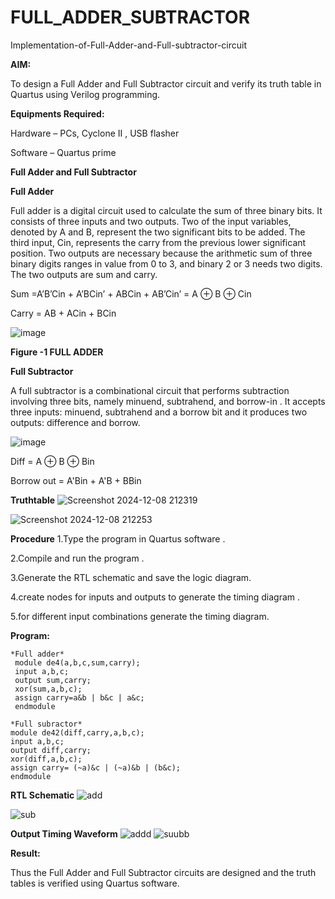 # FULL_ADDER_SUBTRACTOR

Implementation-of-Full-Adder-and-Full-subtractor-circuit

**AIM:**

To design a Full Adder and Full Subtractor circuit and verify its truth table in Quartus using Verilog programming.

**Equipments Required:**

Hardware – PCs, Cyclone II , USB flasher

Software – Quartus prime

**Full Adder and Full Subtractor**

**Full Adder**

Full adder is a digital circuit used to calculate the sum of three binary bits. It consists of three inputs and two outputs. Two of the input variables, denoted by A and B, represent the two significant bits to be added. The third input, Cin, represents the carry from the previous lower significant position. Two outputs are necessary because the arithmetic sum of three binary digits ranges in value from 0 to 3, and binary 2 or 3 needs two digits. The two outputs are sum and carry.

Sum =A’B’Cin + A’BCin’ + ABCin + AB’Cin’ = A ⊕ B ⊕ Cin 

Carry = AB + ACin + BCin

![image](https://github.com/naavaneetha/FULL_ADDER_SUBTRACTOR/assets/154305477/0f30ba51-5ffb-4198-845f-18e054f675e7)

**Figure -1 FULL ADDER**

**Full Subtractor**

A full subtractor is a combinational circuit that performs subtraction involving three bits, namely minuend, subtrahend, and borrow-in . It accepts three inputs: minuend, subtrahend and a borrow bit and it produces two outputs: difference and borrow.

![image](https://github.com/naavaneetha/FULL_ADDER_SUBTRACTOR/assets/154305477/02b24f51-ab51-4304-9ad6-7b81ffc1ead5)

Diff = A ⊕ B ⊕ Bin 

Borrow out = A'Bin + A'B + BBin

**Truthtable**
![Screenshot 2024-12-08 212319](https://github.com/user-attachments/assets/283fecbf-d0bc-4190-9e43-26d110b17662)

![Screenshot 2024-12-08 212253](https://github.com/user-attachments/assets/b6568b17-4da3-452e-8d37-bc4aed34a8ba)


**Procedure**
1.Type the program in Quartus software .

2.Compile and run the program .

3.Generate the RTL schematic and save the logic diagram.

4.create nodes for inputs and outputs to generate the timing diagram .

5.for different input combinations generate the timing diagram.

**Program:**

```
*Full adder*
 module de4(a,b,c,sum,carry);
 input a,b,c;
 output sum,carry;
 xor(sum,a,b,c);
 assign carry=a&b | b&c | a&c;
 endmodule

*Full subractor*
module de42(diff,carry,a,b,c);
input a,b,c;
output diff,carry;
xor(diff,a,b,c);
assign carry= (~a)&c | (~a)&b | (b&c);
endmodule
```
**RTL Schematic**
![add](https://github.com/user-attachments/assets/0f23a90c-cfe8-455a-828d-2b1728477d84)

![sub](https://github.com/user-attachments/assets/6b9bcd6e-c441-4fb1-8b40-4e68c7dea6fa)


**Output Timing Waveform**
![addd](https://github.com/user-attachments/assets/b063ef22-641c-4c64-aee5-9b0d0320bf99)
![suubb](https://github.com/user-attachments/assets/9c5b5380-b2ed-43ee-b53c-c9c7c2597029)



**Result:**

Thus the Full Adder and Full Subtractor circuits are designed and the truth tables is verified using Quartus software.



